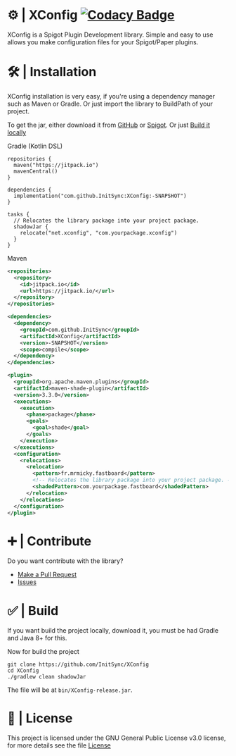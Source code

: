 # ⚙️ | XConfig [![Codacy Badge](https://app.codacy.com/project/badge/Grade/05d1dab7b9f6420a917c5cf39f07a3da)](https://www.codacy.com/gh/InitSync/XConfig/dashboard?utm_source=github.com&amp;utm_medium=referral&amp;utm_content=InitSync/XConfig&amp;utm_campaign=Badge_Grade)
XConfig is a Spigot Plugin Development library. Simple and easy to use allows you make configuration files for your Spigot/Paper plugins.

# 🛠️ | Installation
XConfig installation is very easy, if you're using a dependency manager such as Maven or Gradle. Or just import the library to BuildPath of your project.

To get the jar, either download it from [GitHub](https://github.com/InitSync/XConfig/releases) or [Spigot](https://www.spigotmc.org/). Or just [Build it locally](https://github.com/InitSync/XConfig#contribute)

Gradle (Kotlin DSL)
```Gradle
repositories {
  maven("https://jitpack.io")
  mavenCentral()
}

dependencies {
  implementation("com.github.InitSync:XConfig:-SNAPSHOT")
}

tasks {
  // Relocates the library package into your project package.
  shadowJar {
    relocate("net.xconfig", "com.yourpackage.xconfig")
  }
}
```

Maven
```Xml
<repositories>
  <repository>
    <id>jitpack.io</id>
    <url>https://jitpack.io/</url>
  </repository>
</repositories>

<dependencies>
  <dependency>
    <groupId>com.github.InitSync</groupId>
    <artifactId>XConfig</artifactId>
    <version>-SNAPSHOT</version>
    <scope>compile</scope>
  </dependency>
</dependencies>

<plugin>
  <groupId>org.apache.maven.plugins</groupId>
  <artifactId>maven-shade-plugin</artifactId>
  <version>3.3.0</version>
  <executions>
    <execution>
      <phase>package</phase>
      <goals>
        <goal>shade</goal>
      </goals>
    </execution>
  </executions>
  <configuration>
    <relocations>
      <relocation>
        <pattern>fr.mrmicky.fastboard</pattern>
        <!-- Relocates the library package into your project package. -->
        <shadedPattern>com.yourpackage.fastboard</shadedPattern>
      </relocation>
    </relocations>
  </configuration>
</plugin>
```

# ➕ | Contribute
Do you want contribute with the library?

* [Make a Pull Request](https://github.com/InitSync/XConfig/compare)
* [Issues](https://github.com/InitSync/XConfig/issues/new)

# ✅ | Build
If you want build the project locally, download it, you must be had Gradle and Java 8+ for this.

Now for build the project
```
git clone https://github.com/InitSync/XConfig
cd XConfig
./gradlew clean shadowJar
```

The file will be at ```bin/XConfig-release.jar```.

# 🎫 | License
This project is licensed under the GNU General Public License v3.0 license, for more details see the file [License](LICENSE)
